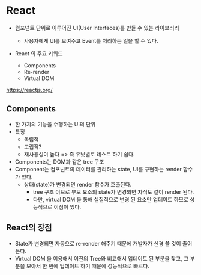 # React

- 컴포넌트 단위로 이루어진 UI(User Interfaces)를 만들 수 있는 라이브러리

  - 사용자에게 UI를 보여주고 Event를 처리하는 일을 할 수 있다.

- React 의 주요 키워드
  - Components
  - Re-render
  - Virtual DOM

https://reactjs.org/

## Components

- 한 가지의 기능을 수행하는 UI의 단위
- 특징
  - 독립적
  - 고립적?
  - 재사용성이 높다
    => 즉 유닛별로 테스트 하기 쉽다.
- Components는 DOM과 같은 tree 구조
- Component는 컴포넌트의 데이터를 관리하는 state, UI를 구현하는 render 함수가 있다.
  - 상태(state)가 변경되면 render 함수가 호출된다.
    - tree 구조 이므로 부모 요소의 state가 변경되면 자식도 같이 render 된다.
    - 다만, virtual DOM 을 통해 실질적으로 변경 된 요소만 업데이트 하므로 성능적으로 이점이 있다.

## React의 장점

- State가 변경되면 자동으로 re-render 해주기 때문에 개발자가 신경 쓸 것이 줄어든다.
- Virtual DOM 을 이용해서 이전의 Tree와 비교해서 업데이트 된 부분을 찾고, 그 부분을 모아서 한 번에 업데이트 하기 때문에 성능적으로 빠르다.
